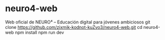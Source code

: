 # neuro4-web
Web oficial de NEURO⁴ – Educación digital para jóvenes ambiciosos
git clone https://github.com/zixmik-kodnot-kuZvo3/neuro4-web.git
cd neuro4-web
npm install
npm run dev